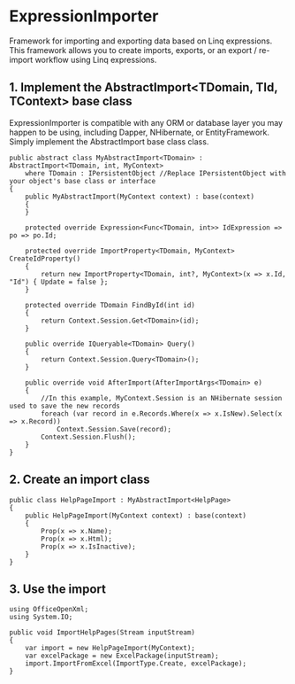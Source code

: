 # ExpressionImporter
Framework for importing and exporting data based on Linq expressions. 
This framework allows you to create imports, exports, or an export / re-import workflow using Linq expressions.

## 1. Implement the AbstractImport<TDomain, TId, TContext> base class
ExpressionImporter is compatible with any ORM or database layer you may happen to be using, including Dapper, NHibernate, or EntityFramework. Simply implement the AbstractImport base class class.

    public abstract class MyAbstractImport<TDomain> : AbstractImport<TDomain, int, MyContext>
        where TDomain : IPersistentObject //Replace IPersistentObject with your object's base class or interface
    {
        public MyAbstractImport(MyContext context) : base(context)
        {
        }

        protected override Expression<Func<TDomain, int>> IdExpression => po => po.Id;

        protected override ImportProperty<TDomain, MyContext> CreateIdProperty()
        {
            return new ImportProperty<TDomain, int?, MyContext>(x => x.Id, "Id") { Update = false };
        }

        protected override TDomain FindById(int id)
        {
            return Context.Session.Get<TDomain>(id);
        }

        public override IQueryable<TDomain> Query()
        {
            return Context.Session.Query<TDomain>();
        }

        public override void AfterImport(AfterImportArgs<TDomain> e)
        {
            //In this example, MyContext.Session is an NHibernate session used to save the new records
            foreach (var record in e.Records.Where(x => x.IsNew).Select(x => x.Record))
                Context.Session.Save(record);
            Context.Session.Flush();
        }
    }
    
## 2. Create an import class
    public class HelpPageImport : MyAbstractImport<HelpPage>
    {
        public HelpPageImport(MyContext context) : base(context)
        {
            Prop(x => x.Name);
            Prop(x => x.Html);
            Prop(x => x.IsInactive);
        }
    }
    
## 3. Use the import
    using OfficeOpenXml;
    using System.IO;
    
    public void ImportHelpPages(Stream inputStream)
    {
        var import = new HelpPageImport(MyContext);
        var excelPackage = new ExcelPackage(inputStream);
        import.ImportFromExcel(ImportType.Create, excelPackage);
    }



